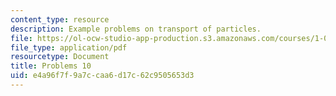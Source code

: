```yaml
---
content_type: resource
description: Example problems on transport of particles.
file: https://ol-ocw-studio-app-production.s3.amazonaws.com/courses/1-061-transport-processes-in-the-environment-fall-2008/e4a96f7f9a7ccaa6d17c62c9505653d3_problems10.pdf
file_type: application/pdf
resourcetype: Document
title: Problems 10
uid: e4a96f7f-9a7c-caa6-d17c-62c9505653d3
---
```

